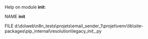 Help on module __init__:

NAME
    __init__

FILE
    d:\do\web\n8n_tests\projets\email_sender_1\projet\venv\lib\site-packages\pip\_internal\resolution\legacy\__init__.py


